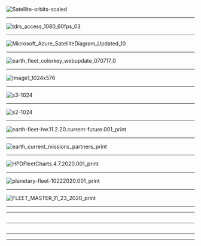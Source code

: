 ![Satellite-orbits-scaled](https://ourplnt.com/wp-content/uploads/2020/11/Satellite-orbits-scaled.jpg)

-----------
![tdrs_access_1080_60fps_03](https://svs.gsfc.nasa.gov/vis/a000000/a004200/a004201/tdrs_access_1080_60fps_03.14100_print.jpg)

----------------

![Microsoft_Azure_SatelliteDiagram_Updated_10](https://1gew6o3qn6vx9kp3s42ge0y1-wpengine.netdna-ssl.com/wp-content/uploads/prod/prod/prod/prod/prod/prod/prod/2020/10/NEW-Microsoft_Azure_SatelliteDiagram_Updated_10.15.20.jpg)

---------------

![earth_fleet_colorkey_webupdate_070717_0](https://www.nasa.gov/sites/default/files/thumbnails/image/earth_fleet_colorkey_webupdate_070717_0.jpeg)

---------------

![Image1_1024x576](https://nasaviz.gsfc.nasa.gov/vis/a010000/a011100/a011191/Image1_1024x576.jpg)

---------------

![s3-1024](https://nasaviz.gsfc.nasa.gov/vis/a010000/a011900/a011923/s3-1024.jpg)

---------------

![s2-1024](https://nasaviz.gsfc.nasa.gov/vis/a010000/a011300/a011319/s2-1024.jpg)

---------------

![earth-fleet-hw.11.2.20.current-future.001_print](https://nasaviz.gsfc.nasa.gov/vis/a030000/a030000/a030065/earth-fleet-hw.11.2.20.current-future.001_print.jpg)

---------------

![earth_current_missions_partners_print](https://nasaviz.gsfc.nasa.gov/vis/a030000/a030000/a030065/earth_current_missions_partners_print.jpg)

---------------

![HPDFleetCharts.4.7.2020.001_print](https://nasaviz.gsfc.nasa.gov/vis/a030000/a030800/a030822/HPDFleetCharts.4.7.2020.001_print.jpg)

---------------

![planetary-fleet-10222020.001_print](https://nasaviz.gsfc.nasa.gov/vis/a030000/a030800/a030835/planetary-fleet-10222020.001_print.jpg)

---------------

![FLEET_MASTER_11_23_2020_print](https://nasaviz.gsfc.nasa.gov/vis/a030000/a030900/a030998/1-SMD-FLEET_MASTER_11_23_2020_print.jpg)

---------------
---------------

![]()

---------------

![]()

---------------
---------------
